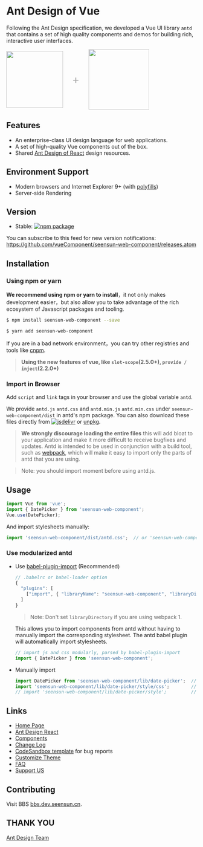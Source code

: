 
# Ant Design of Vue

Following the Ant Design specification, we developed a Vue UI library `antd` that contains a set of high quality components and demos for building rich, interactive user interfaces.

<div class="pic-plus">
  <img width="150" src="https://gw.alipayobjects.com/zos/rmsportal/KDpgvguMpGfqaHPjicRK.svg">
  <span>+</span>
  <img width="160" src="https://cn.vuejs.org/images/logo.png">
</div>


<style>
.pic-plus > * {
  display: inline-block !important;
  vertical-align: middle;
}
.pic-plus span {
  font-size: 30px;
  color: #aaa;
  margin: 0 20px;
}
</style>


## Features

- An enterprise-class UI design language for web applications.
- A set of high-quality Vue components out of the box.
- Shared [Ant Design of React](https://ant.design/docs/spec/introduce) design resources.

## Environment Support

* Modern browsers and Internet Explorer 9+ (with [polyfills](https://vue.ant.design/docs/vue/getting-started/#Compatibility))
* Server-side Rendering

## Version

- Stable: [![npm package](https://img.shields.io/npm/v/ant-design-vue.svg?style=flat-square)](https://www.npmjs.org/package/ant-design-vue)

You can subscribe to this feed for new version notifications: https://github.com/vueComponent/seensun-web-component/releases.atom

## Installation

### Using npm or yarn

**We recommend using npm or yarn to install**，it not only makes development easier，but also allow you to take advantage of the rich ecosystem of Javascript packages and tooling.

```bash
$ npm install seensun-web-component --save
```

```bash
$ yarn add seensun-web-component
```

If you are in a bad network environment，you can try other registries and tools like [cnpm](https://github.com/cnpm/cnpm).

> **Using the new features of vue, like `slot-scope`(2.5.0+), `provide / inject`(2.2.0+)**

### Import in Browser

Add `script` and `link` tags in your browser and use the global variable `antd`.

We provide `antd.js` `antd.css` and `antd.min.js` `antd.min.css` under `seensun-web-component/dist` in antd's npm package. You can also download these files directly from [![jsdelivr](https://data.jsdelivr.com/v1/package/npm/seensun-web-component/badge)](https://www.jsdelivr.com/package/npm/seensun-web-component) or [unpkg](https://unpkg.com/seensun-web-component/dist/).

> **We strongly discourage loading the entire files** this will add bloat to your application and make it more difficult to receive bugfixes and updates. Antd is intended to be used in conjunction with a build tool, such as [webpack](https://webpack.github.io/), which will make it easy to import only the parts of antd that you are using.

> Note: you should import moment before using antd.js.

## Usage

```jsx
import Vue from 'vue';
import { DatePicker } from 'seensun-web-component';
Vue.use(DatePicker);
```

And import stylesheets manually:

```jsx
import 'seensun-web-component/dist/antd.css';  // or 'seensun-web-component/dist/antd.less'
```

### Use modularized antd

- Use [babel-plugin-import](https://github.com/ant-design/babel-plugin-import) (Recommended)

   ```js
   // .babelrc or babel-loader option
   {
     "plugins": [
       ["import", { "libraryName": "seensun-web-component", "libraryDirectory": "es", "style": "css" }] // `style: true` for less
     ]
   }
   ```

   > Note: Don't set `libraryDirectory` if you are using webpack 1.

   This allows you to import components from antd without having to manually import the corresponding stylesheet. The antd babel plugin will automatically import stylesheets.

   ```jsx
   // import js and css modularly, parsed by babel-plugin-import
   import { DatePicker } from 'seensun-web-component';
   ```

- Manually import

   ```jsx
   import DatePicker from 'seensun-web-component/lib/date-picker';  // for js
   import 'seensun-web-component/lib/date-picker/style/css';        // for css
   // import 'seensun-web-component/lib/date-picker/style';         // that will import less
   ```


## Links

- [Home Page](https://vue.ant.design/)
- [Ant Design React](https://ant.design/)
- [Components](https://vue.ant.design/docs/vue/introduce)
- [Change Log](/docs/vue/changelog)
- [CodeSandbox template](https://codesandbox.io/s/2wpk21kzvr) for bug reports
- [Customize Theme](/docs/vue/customize-theme)
- [FAQ](/docs/vue/faq)
- [Support US](/docs/vue/sponsor)

## Contributing


Visit BBS [bbs.dev.seensun.cn](https://bbs.dev.seensun.cn).

## THANK YOU

[Ant Design Team](https://github.com/ant-design/ant-design/blob/master/AUTHORS.txt)
